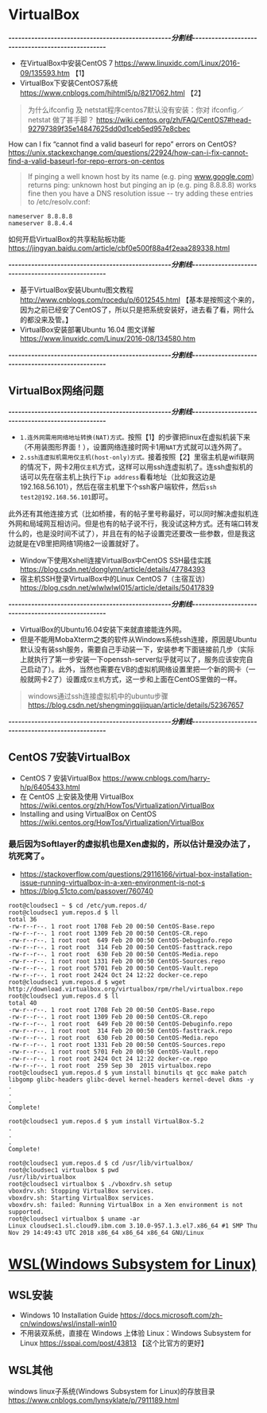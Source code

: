 

# VirtualBox

***--------------------------------------------------分割线--------------------------------------------------***

- 在VirtualBox中安装CentOS 7 https://www.linuxidc.com/Linux/2016-09/135593.htm  【1】
- VirtualBox下安装CentOS7系统 https://www.cnblogs.com/hihtml5/p/8217062.html  【2】
> 为什么ifconfig 及 netstat程序centos7默认没有安装：你对 ifconfig／netstat 做了甚手脚？ https://wiki.centos.org/zh/FAQ/CentOS7#head-92797389f35e14847625dd0d1ceb5ed957e8cbec

How can I fix “cannot find a valid baseurl for repo” errors on CentOS? https://unix.stackexchange.com/questions/22924/how-can-i-fix-cannot-find-a-valid-baseurl-for-repo-errors-on-centos
> If pinging a well known host by its name (e.g. ping www.google.com) returns ping: unknown host but pinging an ip (e.g. ping 8.8.8.8) works fine then you have a DNS resolution issue -- try adding these entries to /etc/resolv.conf:
```
nameserver 8.8.8.8
nameserver 8.8.4.4
```

如何开启VirtualBox的共享粘贴板功能 https://jingyan.baidu.com/article/cbf0e500f88a4f2eaa289338.html

***--------------------------------------------------分割线--------------------------------------------------***

- 基于VirtualBox安装Ubuntu图文教程 http://www.cnblogs.com/rocedu/p/6012545.html 【基本是按照这个来的，因为之前已经安了CentOS了，所以只是把系统安装好，进去看了看，网什么的都没来及管。】
- VirtualBox安装部署Ubuntu 16.04 图文详解 https://www.linuxidc.com/Linux/2016-08/134580.htm

***--------------------------------------------------分割线--------------------------------------------------***

## VirtualBox网络问题

***--------------------------------------------------分割线--------------------------------------------------***

- `1.连外网需用网络地址转换(NAT)方式。`按照【1】的步骤把linux在虚拟机装下来（不用装图形界面！），设置网络连接时网卡1用`NAT`方式就可以连外网了。
- `2.ssh连虚拟机需用仅主机(host-only)方式。`接着按照【2】里宿主机是wifi联网的情况下，网卡2用`仅主机`方式，这样可以用ssh连虚拟机了。连ssh虚拟机的话可以先在宿主机上执行下`ip address`看看地址（比如我这边是192.168.56.101），然后在宿主机里下个ssh客户端软件，然后`ssh test2@192.168.56.101`即可。

此外还有其他连接方式（比如桥接，有的帖子里号称最好，可以同时解决虚拟机连外网和局域网互相访问。但是也有的帖子说不行，我没试这种方式。还有端口转发什么的，也是没时间不试了），并且在有的帖子设置完还要改一些参数，但是我这边就是在VB里把网络1网络2一设置就好了。
- Window下使用Xshell连接VirtualBox中CentOS SSH最佳实践 https://blog.csdn.net/donglynn/article/details/47784393
- 宿主机SSH登录VirtualBox中的Linux CentOS 7（主宿互访） https://blog.csdn.net/wlwlwlwl015/article/details/50417839

***--------------------------------------------------分割线--------------------------------------------------***


- VirtualBox的Ubuntu16.04安装下来就直接能连外网。
- 但是不能用MobaXterm之类的软件从Windows系统ssh连接，原因是Ubuntu默认没有装ssh服务，需要自己手动装一下，安装参考下面链接前几步（实际上就执行了第一步安装一下openssh-server似乎就可以了，服务应该安完自己启动了）。此外，当然也需要在VB的虚拟机网络设置里把一个新的网卡（一般就网卡2了）设置成`仅主机`方式，这一步和上面在CentOS里做的一样。
> windows通过ssh连接虚拟机中的ubuntu步骤 https://blog.csdn.net/shengmingqijiquan/article/details/52367657


***--------------------------------------------------分割线--------------------------------------------------***

## CentOS 7安装VirtualBox

- CentOS 7 安装VirtualBox https://www.cnblogs.com/harry-h/p/6405433.html
- 在 CentOS 上安装及使用 VirtualBox https://wiki.centos.org/zh/HowTos/Virtualization/VirtualBox
- Installing and using VirtualBox on CentOS https://wiki.centos.org/HowTos/Virtualization/VirtualBox

### 最后因为Softlayer的虚拟机也是Xen虚拟的，所以估计是没办法了，坑死窝了。

- https://stackoverflow.com/questions/29116166/virtual-box-installation-issue-running-virtualbox-in-a-xen-environment-is-not-s
- https://blog.51cto.com/passover/760740

```
root@cloudsec1 ~ $ cd /etc/yum.repos.d/
root@cloudsec1 yum.repos.d $ ll
total 36
-rw-r--r--. 1 root root 1708 Feb 20 00:50 CentOS-Base.repo
-rw-r--r--. 1 root root 1309 Feb 20 00:50 CentOS-CR.repo
-rw-r--r--. 1 root root  649 Feb 20 00:50 CentOS-Debuginfo.repo
-rw-r--r--. 1 root root  314 Feb 20 00:50 CentOS-fasttrack.repo
-rw-r--r--. 1 root root  630 Feb 20 00:50 CentOS-Media.repo
-rw-r--r--. 1 root root 1331 Feb 20 00:50 CentOS-Sources.repo
-rw-r--r--. 1 root root 5701 Feb 20 00:50 CentOS-Vault.repo
-rw-r--r--. 1 root root 2424 Oct 24 12:22 docker-ce.repo
root@cloudsec1 yum.repos.d $ wget http://download.virtualbox.org/virtualbox/rpm/rhel/virtualbox.repo
root@cloudsec1 yum.repos.d $ ll
total 40
-rw-r--r--. 1 root root 1708 Feb 20 00:50 CentOS-Base.repo
-rw-r--r--. 1 root root 1309 Feb 20 00:50 CentOS-CR.repo
-rw-r--r--. 1 root root  649 Feb 20 00:50 CentOS-Debuginfo.repo
-rw-r--r--. 1 root root  314 Feb 20 00:50 CentOS-fasttrack.repo
-rw-r--r--. 1 root root  630 Feb 20 00:50 CentOS-Media.repo
-rw-r--r--. 1 root root 1331 Feb 20 00:50 CentOS-Sources.repo
-rw-r--r--. 1 root root 5701 Feb 20 00:50 CentOS-Vault.repo
-rw-r--r--. 1 root root 2424 Oct 24 12:22 docker-ce.repo
-rw-r--r--. 1 root root  259 Sep 30  2015 virtualbox.repo
root@cloudsec1 yum.repos.d $ yum install binutils qt gcc make patch libgomp glibc-headers glibc-devel kernel-headers kernel-devel dkms -y
.
.
.
Complete!

root@cloudsec1 yum.repos.d $ yum install VirtualBox-5.2
.
.
.
Complete!

root@cloudsec1 yum.repos.d $ cd /usr/lib/virtualbox/
root@cloudsec1 virtualbox $ pwd
/usr/lib/virtualbox
root@cloudsec1 virtualbox $ ./vboxdrv.sh setup
vboxdrv.sh: Stopping VirtualBox services.
vboxdrv.sh: Starting VirtualBox services.
vboxdrv.sh: failed: Running VirtualBox in a Xen environment is not supported.
root@cloudsec1 virtualbox $ uname -ar
Linux cloudsec1.sl.cloud9.ibm.com 3.10.0-957.1.3.el7.x86_64 #1 SMP Thu Nov 29 14:49:43 UTC 2018 x86_64 x86_64 x86_64 GNU/Linux
```


# [WSL(Windows Subsystem for Linux)](https://blogs.msdn.microsoft.com/wsl/)

## WSL安装

- Windows 10 Installation Guide https://docs.microsoft.com/zh-cn/windows/wsl/install-win10
- 不用装双系统，直接在 Windows 上体验 Linux：Windows Subsystem for Linux https://sspai.com/post/43813 【这个比官方的更好】

## WSL其他

windows linux子系统(Windows Subsystem for Linux)的存放目录 https://www.cnblogs.com/lynsyklate/p/7911189.html
